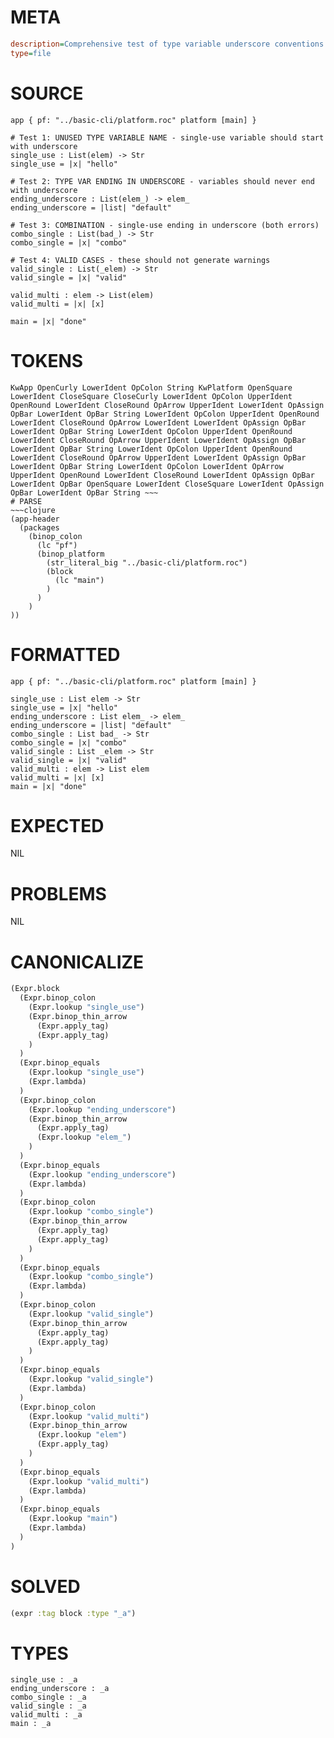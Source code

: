 # META
~~~ini
description=Comprehensive test of type variable underscore conventions
type=file
~~~
# SOURCE
~~~roc
app { pf: "../basic-cli/platform.roc" platform [main] }

# Test 1: UNUSED TYPE VARIABLE NAME - single-use variable should start with underscore
single_use : List(elem) -> Str
single_use = |x| "hello"

# Test 2: TYPE VAR ENDING IN UNDERSCORE - variables should never end with underscore
ending_underscore : List(elem_) -> elem_
ending_underscore = |list| "default"

# Test 3: COMBINATION - single-use ending in underscore (both errors)
combo_single : List(bad_) -> Str
combo_single = |x| "combo"

# Test 4: VALID CASES - these should not generate warnings
valid_single : List(_elem) -> Str
valid_single = |x| "valid"

valid_multi : elem -> List(elem)
valid_multi = |x| [x]

main = |x| "done"
~~~
# TOKENS
~~~text
KwApp OpenCurly LowerIdent OpColon String KwPlatform OpenSquare LowerIdent CloseSquare CloseCurly LowerIdent OpColon UpperIdent OpenRound LowerIdent CloseRound OpArrow UpperIdent LowerIdent OpAssign OpBar LowerIdent OpBar String LowerIdent OpColon UpperIdent OpenRound LowerIdent CloseRound OpArrow LowerIdent LowerIdent OpAssign OpBar LowerIdent OpBar String LowerIdent OpColon UpperIdent OpenRound LowerIdent CloseRound OpArrow UpperIdent LowerIdent OpAssign OpBar LowerIdent OpBar String LowerIdent OpColon UpperIdent OpenRound LowerIdent CloseRound OpArrow UpperIdent LowerIdent OpAssign OpBar LowerIdent OpBar String LowerIdent OpColon LowerIdent OpArrow UpperIdent OpenRound LowerIdent CloseRound LowerIdent OpAssign OpBar LowerIdent OpBar OpenSquare LowerIdent CloseSquare LowerIdent OpAssign OpBar LowerIdent OpBar String ~~~
# PARSE
~~~clojure
(app-header
  (packages
    (binop_colon
      (lc "pf")
      (binop_platform
        (str_literal_big "../basic-cli/platform.roc")
        (block
          (lc "main")
        )
      )
    )
))
~~~
# FORMATTED
~~~roc
app { pf: "../basic-cli/platform.roc" platform [main] }

single_use : List elem -> Str
single_use = |x| "hello"
ending_underscore : List elem_ -> elem_
ending_underscore = |list| "default"
combo_single : List bad_ -> Str
combo_single = |x| "combo"
valid_single : List _elem -> Str
valid_single = |x| "valid"
valid_multi : elem -> List elem
valid_multi = |x| [x]
main = |x| "done"
~~~
# EXPECTED
NIL
# PROBLEMS
NIL
# CANONICALIZE
~~~clojure
(Expr.block
  (Expr.binop_colon
    (Expr.lookup "single_use")
    (Expr.binop_thin_arrow
      (Expr.apply_tag)
      (Expr.apply_tag)
    )
  )
  (Expr.binop_equals
    (Expr.lookup "single_use")
    (Expr.lambda)
  )
  (Expr.binop_colon
    (Expr.lookup "ending_underscore")
    (Expr.binop_thin_arrow
      (Expr.apply_tag)
      (Expr.lookup "elem_")
    )
  )
  (Expr.binop_equals
    (Expr.lookup "ending_underscore")
    (Expr.lambda)
  )
  (Expr.binop_colon
    (Expr.lookup "combo_single")
    (Expr.binop_thin_arrow
      (Expr.apply_tag)
      (Expr.apply_tag)
    )
  )
  (Expr.binop_equals
    (Expr.lookup "combo_single")
    (Expr.lambda)
  )
  (Expr.binop_colon
    (Expr.lookup "valid_single")
    (Expr.binop_thin_arrow
      (Expr.apply_tag)
      (Expr.apply_tag)
    )
  )
  (Expr.binop_equals
    (Expr.lookup "valid_single")
    (Expr.lambda)
  )
  (Expr.binop_colon
    (Expr.lookup "valid_multi")
    (Expr.binop_thin_arrow
      (Expr.lookup "elem")
      (Expr.apply_tag)
    )
  )
  (Expr.binop_equals
    (Expr.lookup "valid_multi")
    (Expr.lambda)
  )
  (Expr.binop_equals
    (Expr.lookup "main")
    (Expr.lambda)
  )
)
~~~
# SOLVED
~~~clojure
(expr :tag block :type "_a")
~~~
# TYPES
~~~roc
single_use : _a
ending_underscore : _a
combo_single : _a
valid_single : _a
valid_multi : _a
main : _a
~~~
